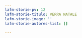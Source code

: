 ```yaml
---
lafm-storie-pv: 12
lafm-storie-titulo: VERRA NATALE
lafm-storie-image: ''
lafm-storie-autores-list: []

---
```

